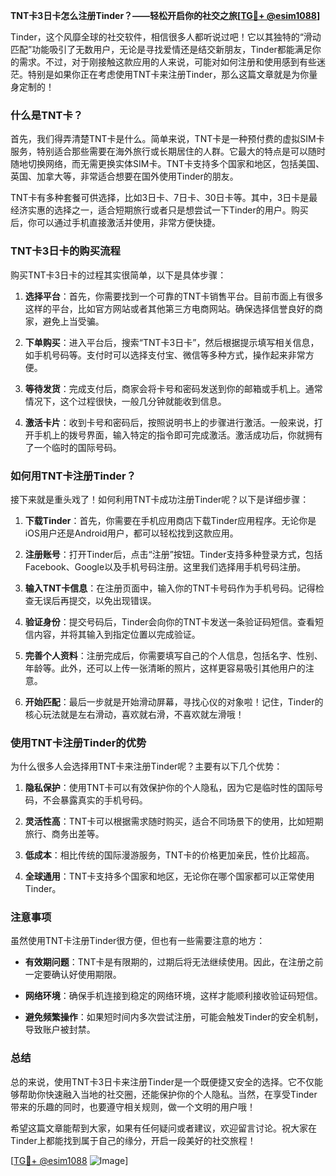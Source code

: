 **TNT卡3日卡怎么注册Tinder？——轻松开启你的社交之旅[[TG💪+ @esim1088](https://t.me/s/esim1088)]**

Tinder，这个风靡全球的社交软件，相信很多人都听说过吧！它以其独特的“滑动匹配”功能吸引了无数用户，无论是寻找爱情还是结交新朋友，Tinder都能满足你的需求。不过，对于刚接触这款应用的人来说，可能对如何注册和使用感到有些迷茫。特别是如果你正在考虑使用TNT卡来注册Tinder，那么这篇文章就是为你量身定制的！

### 什么是TNT卡？

首先，我们得弄清楚TNT卡是什么。简单来说，TNT卡是一种预付费的虚拟SIM卡服务，特别适合那些需要在海外旅行或长期居住的人群。它最大的特点是可以随时随地切换网络，而无需更换实体SIM卡。TNT卡支持多个国家和地区，包括美国、英国、加拿大等，非常适合想要在国外使用Tinder的朋友。

TNT卡有多种套餐可供选择，比如3日卡、7日卡、30日卡等。其中，3日卡是最经济实惠的选择之一，适合短期旅行或者只是想尝试一下Tinder的用户。购买后，你可以通过手机直接激活并使用，非常方便快捷。

### TNT卡3日卡的购买流程

购买TNT卡3日卡的过程其实很简单，以下是具体步骤：

1. **选择平台**：首先，你需要找到一个可靠的TNT卡销售平台。目前市面上有很多这样的平台，比如官方网站或者其他第三方电商网站。确保选择信誉良好的商家，避免上当受骗。
   
2. **下单购买**：进入平台后，搜索“TNT卡3日卡”，然后根据提示填写相关信息，如手机号码等。支付时可以选择支付宝、微信等多种方式，操作起来非常方便。

3. **等待发货**：完成支付后，商家会将卡号和密码发送到你的邮箱或手机上。通常情况下，这个过程很快，一般几分钟就能收到信息。

4. **激活卡片**：收到卡号和密码后，按照说明书上的步骤进行激活。一般来说，打开手机上的拨号界面，输入特定的指令即可完成激活。激活成功后，你就拥有了一个临时的国际号码。

### 如何用TNT卡注册Tinder？

接下来就是重头戏了！如何利用TNT卡成功注册Tinder呢？以下是详细步骤：

1. **下载Tinder**：首先，你需要在手机应用商店下载Tinder应用程序。无论你是iOS用户还是Android用户，都可以轻松找到这款应用。

2. **注册账号**：打开Tinder后，点击“注册”按钮。Tinder支持多种登录方式，包括Facebook、Google以及手机号码注册。这里我们选择用手机号码注册。

3. **输入TNT卡信息**：在注册页面中，输入你的TNT卡号码作为手机号码。记得检查无误后再提交，以免出现错误。

4. **验证身份**：提交号码后，Tinder会向你的TNT卡发送一条验证码短信。查看短信内容，并将其输入到指定位置以完成验证。

5. **完善个人资料**：注册完成后，你需要填写自己的个人信息，包括名字、性别、年龄等。此外，还可以上传一张清晰的照片，这样更容易吸引其他用户的注意。

6. **开始匹配**：最后一步就是开始滑动屏幕，寻找心仪的对象啦！记住，Tinder的核心玩法就是左右滑动，喜欢就右滑，不喜欢就左滑哦！

### 使用TNT卡注册Tinder的优势

为什么很多人会选择用TNT卡来注册Tinder呢？主要有以下几个优势：

1. **隐私保护**：使用TNT卡可以有效保护你的个人隐私，因为它是临时性的国际号码，不会暴露真实的手机号码。

2. **灵活性高**：TNT卡可以根据需求随时购买，适合不同场景下的使用，比如短期旅行、商务出差等。

3. **低成本**：相比传统的国际漫游服务，TNT卡的价格更加亲民，性价比超高。

4. **全球通用**：TNT卡支持多个国家和地区，无论你在哪个国家都可以正常使用Tinder。

### 注意事项

虽然使用TNT卡注册Tinder很方便，但也有一些需要注意的地方：

- **有效期问题**：TNT卡是有限期的，过期后将无法继续使用。因此，在注册之前一定要确认好使用期限。
  
- **网络环境**：确保手机连接到稳定的网络环境，这样才能顺利接收验证码短信。

- **避免频繁操作**：如果短时间内多次尝试注册，可能会触发Tinder的安全机制，导致账户被封禁。

### 总结

总的来说，使用TNT卡3日卡来注册Tinder是一个既便捷又安全的选择。它不仅能够帮助你快速融入当地的社交圈，还能保护你的个人隐私。当然，在享受Tinder带来的乐趣的同时，也要遵守相关规则，做一个文明的用户哦！

希望这篇文章能帮到大家，如果有任何疑问或者建议，欢迎留言讨论。祝大家在Tinder上都能找到属于自己的缘分，开启一段美好的社交旅程！

[[TG💪+ @esim1088](https://t.me/s/esim1088) ![Image](https://i.postimg.cc/4NQfJmqS/Snipaste-2025-05-13-00-14-12.png)]
